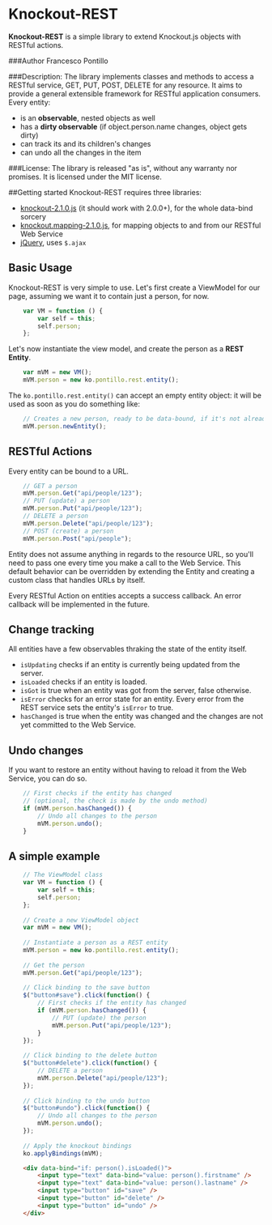 Knockout-REST
=============

**Knockout-REST** is a simple library to extend Knockout.js objects with RESTful actions.

###Author
Francesco Pontillo

###Description:
The library implements classes and methods to access a RESTful service,
GET, PUT, POST, DELETE for any resource.
It aims to provide a general extensible framework for RESTful application
consumers.
Every entity:

 * is an **observable**, nested objects as well
 * has a **dirty observable** (if object.person.name changes, object gets dirty)
 * can track its and its children's changes
 * can undo all the changes in the item

###License:
The library is released "as is", without any warranty nor promises.
It is licensed under the MIT license.

##Getting started
Knockout-REST requires three libraries:

 * [knockout-2.1.0.js](http://github.com/SteveSanderson/knockout) (it should work with 2.0.0+), for the whole data-bind sorcery
 * [knockout.mapping-2.1.0.js](http://github.com/SteveSanderson/knockout.mapping), for mapping objects to and from our RESTful Web Service
 * [jQuery](http://jquery.com), uses `$.ajax`
 
## Basic Usage

Knockout-REST is very simple to use.
Let's first create a ViewModel for our page, assuming we want it to contain just a person, for now.

```javascript
	var VM = function () {
		var self = this;
		self.person;
	};
```

Let's now instantiate the view model, and create the person as a **REST Entity**.

```javascript
	var mVM = new VM();
	mVM.person = new ko.pontillo.rest.entity();
```

The `ko.pontillo.rest.entity()` can accept an empty entity object: it will be used as soon as you do something like:

```javascript
	// Creates a new person, ready to be data-bound, if it's not already
	mVM.person.newEntity();
```

## RESTful Actions
Every entity can be bound to a URL.

```javascript
	// GET a person
	mVM.person.Get("api/people/123");
	// PUT (update) a person
	mVM.person.Put("api/people/123");
	// DELETE a person
	mVM.person.Delete("api/people/123");
	// POST (create) a person
	mVM.person.Post("api/people");
```

Entity does not assume anything in regards to the resource URL, so you'll need to pass one every time you make a call to the Web Service.
This default behavior can be overridden by extending the Entity and creating a custom class that handles URLs by itself.

Every RESTful Action on entities accepts a success callback. An error callback will be implemented in the future.

## Change tracking
All entities have a few observables thraking the state of the entity itself.

 * `isUpdating` checks if an entity is currently being updated from the server.
 * `isLoaded` checks if an entity is loaded.
 * `isGot` is true when an entity was got from the server, false otherwise.
 * `isError` checks for an error state for an entity. Every error from the REST service sets the entity's `isError` to true.
 * `hasChanged` is true when the entity was changed and the changes are not yet committed to the Web Service.
 
## Undo changes
If you want to restore an entity without having to reload it from the Web Service, you can do so.

```javascript
	// First checks if the entity has changed
	// (optional, the check is made by the undo method)
	if (mVM.person.hasChanged()) {
		// Undo all changes to the person
		mVM.person.undo();
	}
```

## A simple example

```javascript
	// The ViewModel class
	var VM = function () {
		var self = this;
		self.person;
	};
	
	// Create a new ViewModel object
	var mVM = new VM();
	
	// Instantiate a person as a REST entity
	mVM.person = new ko.pontillo.rest.entity();
	
	// Get the person
	mVM.person.Get("api/people/123");
	
	// Click binding to the save button
	$("button#save").click(function() {
		// First checks if the entity has changed
		if (mVM.person.hasChanged()) {
			// PUT (update) the person
			mVM.person.Put("api/people/123");
		}
	});
	
	// Click binding to the delete button
	$("button#delete").click(function() {
		// DELETE a person
		mVM.person.Delete("api/people/123");
	});
	
	// Click binding to the undo button
	$("button#undo").click(function() {
		// Undo all changes to the person
		mVM.person.undo();
	});
	
	// Apply the knockout bindings
	ko.applyBindings(mVM);
```
```html
	<div data-bind="if: person().isLoaded()">
		<input type="text" data-bind="value: person().firstname" />
		<input type="text" data-bind="value: person().lastname" />
		<input type="button" id="save" />
		<input type="button" id="delete" />
		<input type="button" id="undo" />
	</div>
```